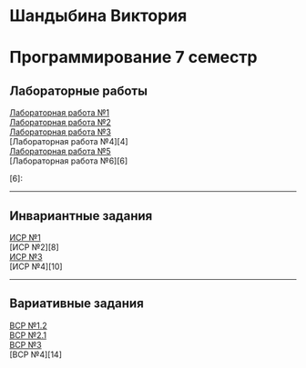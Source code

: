 # Шандыбина Виктория
# Программирование 7 семестр

## Лабораторные работы
[Лабораторная работа №1][1] <br>
[Лабораторная работа №2][2] <br>
[Лабораторная работа №3][3] <br>
[Лабораторная работа №4][4] <br>
[Лабораторная работа №5][5] <br>
[Лабораторная работа №6][6] <br>

[1]: https://github.com/viktoriashandybina/prog7/blob/main/LR/1.py
[2]: https://github.com/viktoriashandybina/prog7/blob/main/LR/2.py
[3]: 
[4]: 
[5]: https://github.com/viktoriashandybina/prog7/tree/main/LR/templates
[6]:  

*****

## Инвариантные задания

[ИСР №1][7] <br>
[ИСР №2][8] <br>
[ИСР №3][9] <br>
[ИСР №4][10] <br>


[7]: 
[8]: 
[9]: 
[10]: 

*****

## Вариативные задания

[ВСР №1.2][11] <br>
[ВСР №2.1][12] <br>
[ВСР №3][13] <br>
[ВСР №4][14] <br>

[11]: https://github.com/viktoriashandybina/prog7/blob/main/VSR/1_2.pdf
[12]: https://github.com/viktoriashandybina/prog7/blob/main/VSR/2_1.py
[13]: 
[14]: 
